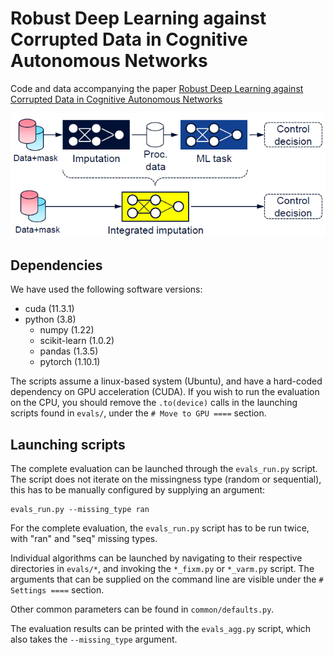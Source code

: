 # Robust Deep Learning against Corrupted Data in Cognitive Autonomous Networks

Code and data accompanying the paper [Robust Deep Learning against Corrupted Data in Cognitive Autonomous Networks](https://ieeexplore.ieee.org/document/9789774)

![](integrated_imputation.png)

## Dependencies
We have used the following software versions:
- cuda (11.3.1)
- python (3.8)
  - numpy (1.22)
  - scikit-learn (1.0.2)
  - pandas (1.3.5)
  - pytorch (1.10.1)

The scripts assume a linux-based system (Ubuntu), and have a hard-coded dependency on GPU acceleration (CUDA). If you wish to run the evaluation on the CPU, you should remove the `.to(device)` calls in the launching scripts found in `evals/`, under the `# Move to GPU ====` section.

## Launching scripts
The complete evaluation can be launched through the `evals_run.py` script. The script does not iterate on the missingness type (random or sequential), this has to be manually configured by supplying an argument:
```
evals_run.py --missing_type ran
```
For the complete evaluation, the `evals_run.py` script has to be run twice, with "ran" and "seq" missing types.

Individual algorithms can be launched by navigating to their respective directories in `evals/*`, and invoking the `*_fixm.py` or `*_varm.py` script. The arguments that can be supplied on the command line are visible under the `# Settings ====` section.

Other common parameters can be found in `common/defaults.py`.

The evaluation results can be printed with the `evals_agg.py` script, which also takes the `--missing_type` argument.

